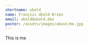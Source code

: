 ```yaml
---
shortname: ubald
name: François Ubald Brien
email: ubald@ubald.dev
poster: /assets/images/about/me.jpg
---
```


This is me
